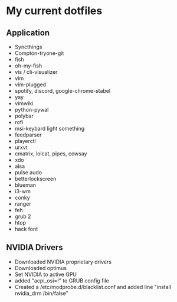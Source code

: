 # My current dotfiles

## Application
* Syncthings
* Compton-tryone-git
* fish
* oh-my-fish
* vis / cli-visualizer
* vim
* vim-plugged
* spotify, discord, google-chrome-stabel
* yay
* vimwiki
* python-pywal
* polybar
* rofi
* msi-keybard light something
* feedparser
* playerctl
* urxvt
* cmatrix, lolcat, pipes, cowsay
* xdo
* alsa
* pulse audo
* betterlockscreen
* blueman
* i3-wm
* conky
* ranger
* feh
* grub 2
* htop
* hack font

## NVIDIA Drivers
* Downloaded NVIDIA proprietary drivers
* Downloaded optimus
* Set NVIDIA to active GPU
* added "acpi_osi=!" to GRUB config file
* Created a /etc/modprobe.d/blacklist.conf and added line "install nvidia_drm /bin/false"
